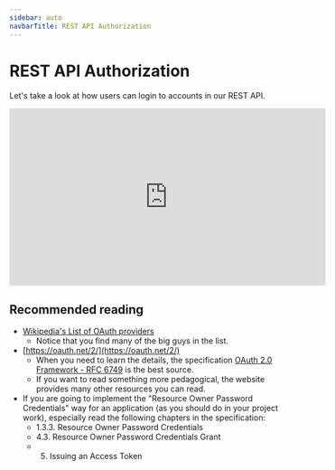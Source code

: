```yaml
---
sidebar: auto
navbarTitle: REST API Authorization
---
```


# REST API Authorization
Let's take a look at how users can login to accounts in our REST API.

<iframe width="560" height="314" src="https://www.youtube.com/embed/0Ech5jpP1Dc" frameborder="0" allow="accelerometer; autoplay; encrypted-media; gyroscope; picture-in-picture" allowfullscreen></iframe>

## Recommended reading
* [Wikipedia's List of OAuth providers](https://en.wikipedia.org/wiki/List_of_OAuth_providers)
    * Notice that you find many of the big guys in the list.
* [https://oauth.net/2/](https://oauth.net/2/)
    * When you need to learn the details, the specification [OAuth 2.0 Framework - RFC 6749](https://tools.ietf.org/html/rfc6749) is the best source.
    * If you want to read something more pedagogical, the website provides many other resources you can read.
* If you are going to implement the "Resource Owner Password Credentials" way for an application (as you should do in your project work), especially read the following chapters in the specification:
    * 1.3.3. Resource Owner Password Credentials
    * 4.3. Resource Owner Password Credentials Grant
    * 5. Issuing an Access Token